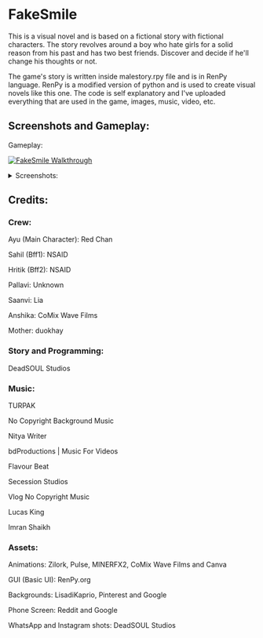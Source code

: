 # FakeSmile

This is a visual novel and is based on a fictional story with fictional characters. The story revolves around a boy who hate girls for a solid reason from his past and has two best friends. Discover and decide if he'll change his thoughts or not.

The game's story is written inside malestory.rpy file and is in RenPy language. RenPy is a modified version of python and is used to create visual novels like this one. The code is self explanatory and I've uploaded everything that are used in the game, images, music, video, etc.

## Screenshots and Gameplay:

Gameplay:

[![FakeSmile Walkthrough](http://img.youtube.com/vi/HK8pU8PMHpc/0.jpg)](http://www.youtube.com/watch?v=HK8pU8PMHpc "FakeSmile v0.2 walkthrough | FakeSmile Visual Novel Gameplay | DeadSOUL Studios (  @Silicon-Brain  )")

<details>
  <summary>Screenshots:</summary>
  <img src="https://github.com/Newbie-coder09/FakeSmile/assets/119154806/dafa8e07-c9b8-4552-84d8-9735c55ad2e3" name="Snapshot_2023-05-17_13-52-17">
  <img src="https://github.com/Newbie-coder09/FakeSmile/assets/119154806/b7638b66-09a7-4e93-9d49-5ea2e506b144" name="Snapshot_2023-05-17_13-52-54">
  <img src="https://github.com/Newbie-coder09/FakeSmile/assets/119154806/79e3ee9b-95ec-4f3a-ad51-f5c94fe5324f" name="Snapshot_2023-05-17_13-53-07">
  <img src="https://github.com/Newbie-coder09/FakeSmile/assets/119154806/bc94cd33-304c-4b10-8d1d-ba4c6e3d3280" name="Snapshot_2023-05-17_13-53-30">
  <img src="https://github.com/Newbie-coder09/FakeSmile/assets/119154806/97d577d8-f6dd-4bf9-ac29-f3b02960446a" name="Snapshot_2023-05-17_13-54-03">
  <img src="https://github.com/Newbie-coder09/FakeSmile/assets/119154806/9a63e314-9086-4dda-ba8c-5fa49461d3e9" name="Snapshot_2023-05-17_13-54-18">
  <img src="https://github.com/Newbie-coder09/FakeSmile/assets/119154806/973daec3-35e0-4abb-b2fd-164ccd2f6d41" name="Snapshot_2023-05-17_13-54-30">
  <img src="https://github.com/Newbie-coder09/FakeSmile/assets/119154806/4d423648-78d9-4c85-8c29-2ee1946c1cd8" name="Snapshot_2023-05-17_13-59-11">
  <img src="https://github.com/Newbie-coder09/FakeSmile/assets/119154806/b7f1afe8-46a9-4a12-b258-bacdd7f55180" name="Snapshot_2023-05-17_13-59-21">
  <img src="https://github.com/Newbie-coder09/FakeSmile/assets/119154806/b47d8851-cc31-43f9-b870-cc5d35efdec7" name="Snapshot_2023-05-17_13-59-30">
  <img src="https://github.com/Newbie-coder09/FakeSmile/assets/119154806/ab408d48-339a-4e8e-8e79-4af42cf56959" name="Snapshot_2023-05-17_13-59-40">
  <img src="https://github.com/Newbie-coder09/FakeSmile/assets/119154806/f9c5b148-c34c-41b8-a9f6-58526b590de7" name="Snapshot_2023-05-17_13-59-47">
</details>

## Credits:

### Crew:
Ayu (Main Character): Red Chan

Sahil (Bff1): NSAID

Hritik (Bff2): NSAID

Pallavi: Unknown

Saanvi: Lia

Anshika: CoMix Wave Films

Mother: duokhay


### Story and Programming:

DeadSOUL Studios

### Music:

TURPAK

No Copyright Background Music

Nitya Writer

bdProductions | Music For Videos

Flavour Beat

Secession Studios

Vlog No Copyright Music

Lucas King

Imran Shaikh

### Assets:

Animations: Zilork, Pulse, MINERFX2, CoMix Wave Films and Canva

GUI (Basic UI): RenPy.org

Backgrounds: LisadiKaprio, Pinterest and Google

Phone Screen: Reddit and Google

WhatsApp and Instagram shots: DeadSOUL Studios
